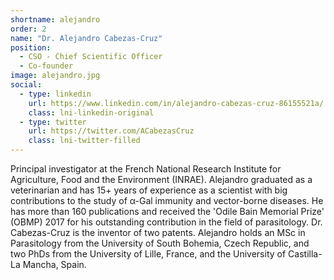 ```yaml
---
shortname: alejandro
order: 2
name: "Dr. Alejandro Cabezas-Cruz"
position: 
  - CSO - Chief Scientific Officer
  - Co-founder
image: alejandro.jpg
social:
  - type: linkedin
    url: https://www.linkedin.com/in/alejandro-cabezas-cruz-86155521a/
    class: lni-linkedin-original
  - type: twitter
    url: https://twitter.com/ACabezasCruz
    class: lni-twitter-filled
---
```

Principal investigator at the French National Research Institute for Agriculture, Food and the Environment (INRAE). Alejandro graduated as a veterinarian and has 15+ years of experience as a scientist with big contributions to the study of α-Gal immunity and vector-borne diseases. He has more than 160 publications and received the 'Odile Bain Memorial Prize' (OBMP) 2017 for his outstanding contribution in the field of parasitology. Dr. Cabezas-Cruz is the inventor of two patents. Alejandro holds an MSc in Parasitology from the University of South Bohemia, Czech Republic, and two PhDs from the University of Lille, France, and the University of Castilla-La Mancha, Spain.